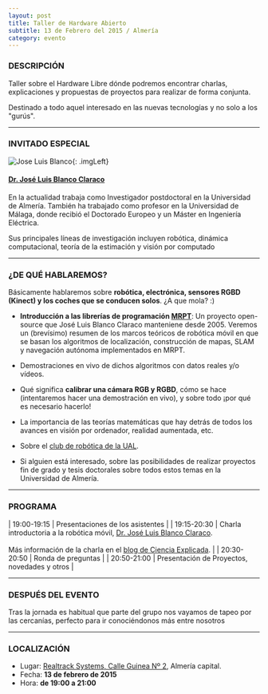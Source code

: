 ```yaml
---
layout: post
title: Taller de Hardware Abierto
subtitle: 13 de Febrero del 2015 / Almería
category: evento
---
```


### DESCRIPCIÓN

Taller sobre el Hardware Libre dónde podremos encontrar charlas, explicaciones
y propuestas de proyectos para realizar de forma conjunta.

Destinado a todo aquel interesado en las nuevas tecnologías y no solo a los
"gurús".

---

### INVITADO ESPECIAL

![Jose Luis Blanco][1]{: .imgLeft}

#### [Dr. José Luis Blanco Claraco][2]


En la actualidad trabaja como Investigador postdoctoral en la Universidad de
Almería. También ha trabajado como profesor en la Universidad de Málaga, donde
recibió el Doctorado Europeo y un Máster en Ingeniería Eléctrica.

Sus principales líneas de investigación incluyen robótica, dinámica
computacional, teoría de la estimación y visión por computado

---

### ¿DE QUÉ HABLAREMOS?

Básicamente hablaremos sobre **robótica, electrónica, sensores RGBD (Kinect) y
los coches que se conducen solos**. ¿A que mola? :)

* **Introducción a las librerías de programación [MRPT][3]**: Un proyecto open-source que
José Luis Blanco Claraco manteniene desde 2005. Veremos un (brevísimo) resumen
de los marcos teóricos de robótica móvil en que se basan los algoritmos de
localización, construcción de mapas, SLAM y navegación autónoma implementados
en MRPT.

* Demostraciones en vivo de dichos algoritmos con datos reales y/o vídeos.

* Qué significa **calibrar una cámara RGB y RGBD**, cómo se hace (intentaremos
hacer una demostración en vivo), y sobre todo ¡por qué es necesario hacerlo!

* La importancia de las teorías matemáticas que hay detrás de todos los avances
en visión por ordenador, realidad aumentada, etc.

* Sobre el [club de robótica de la UAL][4].

* Si alguien está interesado, sobre las posibilidades de realizar proyectos fin
de grado y tesis doctorales sobre todos estos temas en la Universidad de
Almería.

---

### PROGRAMA

| 19:00-19:15   | Presentaciones de los asistentes  |
| 19:15-20:30   | Charla introductoria a la robótica móvil, [Dr. José Luis Blanco Claraco][2]. <br><br>  Más información de la charla en el [blog de Ciencia Explicada][5]. |
| 20:30-20:50 	| Ronda de preguntas |
| 20:50-21:00 	| Presentación de Proyectos, novedades y otros |

---

### DESPUÉS DEL EVENTO

Tras la jornada es habitual que parte del grupo nos vayamos de tapeo por las cercanías, perfecto para ir conociéndonos más entre nosotros

---

### LOCALIZACIÓN

* Lugar: [Realtrack Systems, Calle Guinea Nº 2][6], Almería capital.
* Fecha: **13 de febrero de 2015**
* Hora: **de 19:00 a 21:00**

[1]: http://www.ual.es/~jlblanco/imgs/jlblanco.jpg
[2]: http://www.ual.es/~jlblanco
[3]: http://www.mrpt.org
[4]: http://arm.ual.es/clubrobotica/
[5]: http://www.ciencia-explicada.com/2015/01/charla-introductoria-a-la-robotica-movil-en-hacklab-almeria-13-de-febrero-2015.html
[6]: http://bit.ly/RealTrackSystems